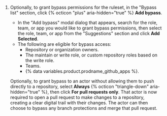 1. Optionally, to grant bypass permissions for the ruleset, in the "Bypass list" section, click {% octicon "plus" aria-hidden="true" %} **Add bypass**.
   - In the "Add bypass" modal dialog that appears, search for the role, team, or app you would like to grant bypass permissions, then select the role, team, or app from the "Suggestions" section and click **Add Selected**.
   - The following are eligible for bypass access:
     - Repository or organization owners.
     - The maintain or write role, or custom repository roles based on the write role.
     - Teams.
     - {% data variables.product.prodname_github_apps %}.

   Optionally, to grant bypass to an actor without allowing them to push directly to a repository, select **Always** {% octicon "triangle-down" aria-hidden="true" %}, then click **For pull requests only**. That actor is now required to open a pull request to make changes to a repository, creating a clear digital trail with their changes. The actor can then choose to bypass any branch protections and merge that pull request.
